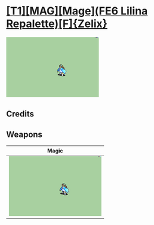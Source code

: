 # [\[T1\]\[MAG\]\[Mage\]\(FE6 Lilina Repalette\)\[F\]{Zelix}](../%5BT1%5D%5BMAG%5D%5BMage%5D(FE6%20Lilina%20Repalette)%5BF%5D%7BZelix%7D)

<img src="./6.%20Magic/Magic_000.png" alt="[T1][MAG][Mage](FE6 Lilina Repalette)[F]{Zelix} standing" />

## Credits



## Weapons


|Magic |
|  :---: |
| <img alt="Magic animation" src="./6.%20Magic/Magic.gif" /> |
